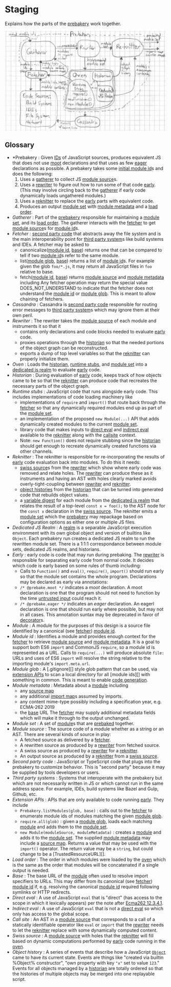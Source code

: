 # Staging

Explains how the parts of the [prebakery](#prebakery) work together.

[![modular decomposition](draft-modular-decomposition.png)](draft-modular-decomposition.png)

## Glossary

*   <a name="prebakery"> *Prebakery </a> : Given [IDs][module id] of JavaScript sources,
    produces equivalent JS that does not use [moot][] declarations and that uses as
    few [eager][] declarations as possible.
    A prebakery takes some [initial module id][]s and does the following:
    1.  Uses a [gatherer][] to collect JS [module source][]s.
    1.  Uses a [rewriter][] to figure out how to run some of that code [early][].
        (This may involve circling back to the [gatherer][] if early code dynamically loads
        ungathered modules.)
    1.  Uses a [reknitter][] to replace the [early][] parts with equivalent code.
    1.  Produces an output [module set][] with [module metadata][] and a [load order][].
*   <a name="gatherer"> *Gatherer* </a> : Part of the [prebakery][] responsible for maintaining a
    [module set][],
    and its [load order][].  The gatherer interacts with the [fetcher][] to get [module source][]s
    for [module id][]s.
*   <a name="fetcher"> *Fetcher* </a> : [second party code][] that abstracts away the file system
    and is the main interoperability point for [third party system][]s like build systems and IDEs.
    A fetcher may be asked to
    *   canonicalize([module id][], [base][]) returns one that can be compared to tell if two
        [module id]s refer to the same module.
    *   list([module glob][], [base][]) returns a list of [module id][]s.
        For example given the glob `foo/*.js`, it may return all JavaScript files
        in `foo` relative to base.
    *   fetch([module id][], [base][]) returns [module source][] and [module metadata][] including
    Any fetcher operation may return the special value DOES_NOT_UNDERSTAND to indicate that the
    fetcher does not understand the [module id][] or [module glob][].  This is meant to allow
    chaining of fetchers.
*   <a name="cassandra"> *Cassandra* </a> : Cassandra is [second party code][] responsible for
    routing error messages to [third party system][]s which may ignore them at their own peril.
*   <a name="rewriter"> *Rewriter* </a> : The rewriter takes the [module source][] of each module
    and instruments it so that it
    *   contains only declarations and code blocks needed to evaluate [early][] code.
    *   proxies operations through the [historian][] so that the needed portions of the object graph
        can be reconstructed.
    *   exports a dump of top level variables so that the [reknitter][] can properly initialize them.
*   <a name="oven"> *Oven* </a> : Loads the [historian][], [runtime stubs][], and [module set][] into
    a [dedicated js realm][] to evaluate [early][] code.
*   <a name="historian"> *Historian* </a> : During evaluation of [early][] code, keeps track of how
    objects came to be so that the [reknitter][] can produce code that recreates the necessary parts
    of the object graph.
*   <a name="runtime-stubs"> *Runtime stubs* </a> : JavaScript code that runs alongside early code.
    This includes implementations of code loading machinery like
    *   implementations of `require` and `import()` that route back through the [fetcher][] so that
        any dynamically required modules end up as part of the [module set][].
    *   an implementation of the proposed `new Module(...)` API that adds dynamically created modules
        to the current [module set][].
    *   library code that makes inputs to [direct eval][] and [indirect eval][] available to the
        [reknitter][] along with the [callsite][] context.
    *   Note: `new Function()` does not require stubbing since the [historian][] should get enough to
        recreate dynamically created functions via other channels.
*   <a name="reknitter"> *Reknitter* </a> : The reknitter is responsible for re-incorporating the
    results of [early] code evaluation back into modules.
    To do this it needs:
    *   [swiss source][]s from the [rewriter][] which show where early code was removed and relate
        holes.  The [rewriter][] can produce these as it instruments and having an AST with holes
        clearly marked avoids overly-tight-coupling between [rewriter][] and [reknitter][].
    *   [object histories][] from the [historian][] that can be turned into generated code that
        rebuilds object values.
    *   a [variable digest][] for each module from the [dedicated js realm][] that relates
        the result of a top-level `const x = foo();` to the AST node for the `const x` declaration
        in the [swiss source][].
    The reknitter emits a [module set][] which the [prebakery][] may repackage based on configuration
    options as either one or multiple JS files.
*   <a name="dedicated-js-realm"> *Dedicated JS Realm* : A [realm][] is a separable JavaScript
    execution environment with its own global object and version of builtins like `Object`.
    Each prebakery run creates a dedicated JS realm to run the rewritten module set.
    There is a 1:1:1 correspondance between module sets, dedicated JS realms, and historians.
*   <a name="early"> *Early* : early code is code that may run during prebaking.
    The [rewriter][] is responsible for separating early code from normal code.
    It decides which code is early based on some rules of thumb including:
    *   Calls to `Function()` and `eval()`, `require()`, `import()` should run early
        so that the module set contains the whole program.
    Declarations may be declared as early via annotations:
    *   `/* @prebake.moot */` indicates a <a name="moot"> *moot* </a> declaration.
        A moot declaration is one that the program should not need to function by the time
        [untrusted input][] could reach it.
    *   `/* @prebake.eager */` indicates an <a name="eager"> *eager* </a> declaration.
        An eagerl declaration is one that should run early where possible, but may not in all cases.
    This annotation suntax may be deprecated in favor of [decorator][]s.
*   <a name="module"> *Module* : A module for the purposes of this design is a source file
    identified by a canonical (see [fetcher][]) [module id][].
*   <a name="module-id"> *Module id* : Identifies a module and provides enough context
    for the [fetcher][] to retrieve [module source][] and [module metadata][].
    It is a goal to support both ES6 `import` and CommonJS `require`, so a module id is
    represented as a URL.  Calls to `require(...)` will produce absolute `file:` URLs
    and uses of ES6 `import` will resolve the string relative to the importing module's
    `import.meta.url`.
*   <a name="module-glob"> *Module glob* : A [.gitignore][] style glob pattern that can be
    used, via [extension APIs][] to scan a local directory for all [module ids][] with
    something in common.  This is meant to enable [code generation][].
*   <a name="module-metadata"> *Module metadata* : Metadata about a [module][] including
    *   any [source map][]
    *   any additional [import map][]s assumed by imports.
    *   any content mime-type possibly including a specification year, e.g. ECMA-262 2019
    *   the [base][] URL
    The [fetcher][] may supply additional metadata fields which will make it through to the output
    unchanged.
*   <a name="module-set"> *Module set* : A set of [module][]s that are [prebaked][prebakery]
    together.
*   <a name="module-source"> *Module source* : The source code of a module whether as a string
    or an AST.
    There are several kinds of source in play:
    *   A fetched source as delivered by a [fetcher][].
    *   A rewritten source as produced by a [rewriter][] from fetched source.
    *   A swiss source as produced by a [rewriter][] for a [reknitter][].
    *   An output source as produced by a [reknitter][] from a [swiss source][].
*   <a name="second-party-code"> *Second party code* </a> : JavaScript or TypeScript code that plugs
    into the prebakery to customize behavior.  This is "second party" because it may be supplied by
    tools developers or users.
*   <a name="third-party-systems"> *Third party systems* </a> : Systems that interoperate with the
    prebakery but which are not necessarily written in JS or which cannot run in the same address
    space.  For example, IDEs, build systems like Bazel and Gulp, Github, etc.
*   <a name="extension-apis"> *Extension APIs* : APIs that are only available to code running
    [early][].  They include
    *    `Prebakery.listModules(glob, base)` : calls out to the [fetcher][] to enumerate module ids
         of modules matching the given [module glob][].
    *    `require.all(glob)` : given a [module glob][], loads each matching [module][] and adds them
         to the [module set][].
    *    `new Module(moduleSource, moduleMetadata)` : creates a [module][] and adds it to the
         [module set][].  The supplied [module metadata][] may include a [source map][].
         Returns a value that may be used with the `import()` operator.
         The return value may be a `string`, but could change to be a [TrustedResourceURL][].
*   <a name="load-order"> *Load order* : The order in which modules were loaded by the [oven][]
    which is the same as the order that modules will be concatenated if a single output is needed.
*   <a name="base"> *Base* : The base URL of the [module][] often used to resolve import specifiers
    to URLs.  This may differ from its canonical (see [fetcher][]) [module id][] if, e.g. resolving
    the canonical [module id][] required following symlinks or HTTP redirects.
*   <a name="direct-eval"> *Direct eval* : A use of JavaScript `eval` that is "direct" (has access
    to the scope in which it lexically appears) per the note after [Ecma262 12.3.4.1][].
*   <a name="indirect-eval"> *Indirect eval* : A use of JavaScript `eval` that is not a
    [direct eval][] so which only has access to the global scope.
*   <a name="callsite"> *Call site* : An AST in a [module source][] that corresponds to a call
    of a statically identifiable operator like `eval` or `import` that the [rewriter][] needs
    to let the [reknitter][] replace with some dynamically computed content.
*   <a name="swiss-source"> *Swiss source* : A [module source][] with holes that the [reknitter][]
    will fill based on dynamic computations performed by [early][] code running in the [oven][].
*   <a name="object-history"> *Object history* : A series of events that describe how a JavaScript
    [`Object`](https://tc39.github.io/ecma262/#sec-object-type) came to have its current state.
    Events are things like "created via builtin %Object% constructor", "own property with key `"x"`
    set to value `123`."  Events for all objects managed by a [historian][] are totally ordered
    so that the histories of multiple objects may be merged into one replayable script.


[variable digest]: #variable-digest
[initial module id]: #initial-module-id
[untrusted input]: #untrusted-input
[code generation]: #code-generation

[gatherer]: #gatherer
[prebakery]: #prebakery
[fetcher]: #fetcher
[cassandra]: #cassandra
[rewriter]: #rewriter
[oven]: #oven
[historian]: #historian
[dedicated js realm]: #dedicated-js-realm
[runtime stubs]: #runtime-stubs
[reknitter]: #reknitter
[second party code]: #second-party-code
[third party system]: #third-party-system
[module metadata]: #module-metadata
[realm]: https://tc39.github.io/ecma262/#sec-code-realms
[eager]: #eager
[moot]: #moot
[early]: #early
[decorator]: https://github.com/tc39/proposal-decorators
[module]: #module
[module id]: #module-id
[gitignore]: https://git-scm.com/docs/gitignore
[extension APIs]: #extension-apis
[source map]: https://sourcemaps.info/spec.html
[module glob]: #module-glob
[module set]: #module-set
[module source]: #module-source
[import map]: https://github.com/WICG/import-maps
[load order]: #load-order
[base]: #base
[direct eval]: #direct-eval
[indirect eval]: #indirect-eval
[Ecma262 12.3.4.1]: https://tc39.github.io/ecma262/#sec-function-calls-runtime-semantics-evaluation
[callsite]: #callsite
[swiss source]: #swiss-source
[object histories]: #object-history
[object history]: #object-history
